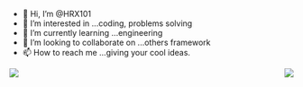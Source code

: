 - 👋 Hi, I’m @HRX101
- 👀 I’m interested in ...coding, problems solving 
- 🌱 I’m currently learning ...engineering 
- 💞️ I’m looking to collaborate on ...others framework 
- 📫 How to reach me ...giving your cool ideas. 

<!---
HRX101/HRX101 is a ✨ special ✨ repository because its `README.md` (this file) appears on your GitHub profile.
You can click the Preview link to take a look at your changes.
--->
<img src="https://media.tenor.com/images/84fd3bdacf65d4306ead414fcf2a16f6/tenor.gif">     <img src="https://i.pinimg.com/originals/b8/1e/e3/b81ee3f6ff6d2561f97f3fe2b1722269.gif" style="position:relative;float:right;">
